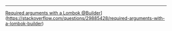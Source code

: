 
---

[Required arguments with a Lombok @Builder](https://stackoverflow.com/questions/29885428/required-arguments-with-a-lombok-builder)](https://stackoverflow.com/questions/29885428/required-arguments-with-a-lombok-builder)